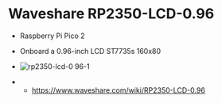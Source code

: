 # Waveshare RP2350-LCD-0.96
-  Raspberry Pi Pico 2
-  Onboard a 0.96-inch LCD ST7735s 160x80

-  ![rp2350-lcd-0 96-1](https://github.com/user-attachments/assets/2cbdd811-47d8-47d5-b7e3-1c44e11c29a3)
-  -  https://www.waveshare.com/wiki/RP2350-LCD-0.96
